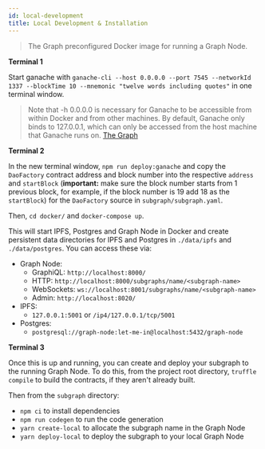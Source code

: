 ```yaml
---
id: local-development
title: Local Development & Installation
---
```


> The Graph preconfigured Docker image for running a Graph Node.

**Terminal 1**

Start ganache with `ganache-cli --host 0.0.0.0 --port 7545 --networkId 1337 --blockTime 10 --mnemonic "twelve words including quotes"` in one terminal window.

> Note that -h 0.0.0.0 is necessary for Ganache to be accessible from within Docker and from other machines. By default, Ganache only binds to 127.0.0.1, which can only be accessed from the host machine that Ganache runs on. [The Graph]

[the graph]: https://thegraph.com/docs/quick-start#1.-set-up-ganache-cli

**Terminal 2**

In the new terminal window, `npm run deploy:ganache` and copy the `DaoFactory` contract address and block number into the respective `address` and `startBlock` (**important:** make sure the block number starts from 1 previous block, for example, if the block number is 19 add 18 as the `startBlock`) for the `DaoFactory` source in `subgraph/subgraph.yaml`.

Then, `cd docker/` and `docker-compose up`.

This will start IPFS, Postgres and Graph Node in Docker and create persistent
data directories for IPFS and Postgres in `./data/ipfs` and `./data/postgres`. You
can access these via:

- Graph Node:
  - GraphiQL: `http://localhost:8000/`
  - HTTP: `http://localhost:8000/subgraphs/name/<subgraph-name>`
  - WebSockets: `ws://localhost:8001/subgraphs/name/<subgraph-name>`
  - Admin: `http://localhost:8020/`
- IPFS:
  - `127.0.0.1:5001` or `/ip4/127.0.0.1/tcp/5001`
- Postgres:
  - `postgresql://graph-node:let-me-in@localhost:5432/graph-node`

**Terminal 3**

Once this is up and running, you can create and deploy your subgraph to the running Graph Node. To do this, from the project root directory, `truffle compile` to build the contracts, if they aren't already built.

Then from the `subgraph` directory:

- `npm ci` to install dependencies
- `npm run codegen` to run the code generation
- `yarn create-local` to allocate the subgraph name in the Graph Node
- `yarn deploy-local` to deploy the subgraph to your local Graph Node
